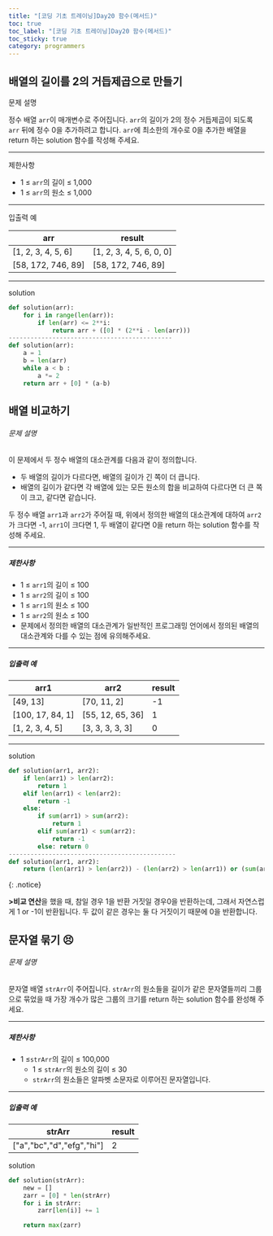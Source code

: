 ```yaml
---
title: "[코딩 기초 트레이닝]Day20 함수(메서드)"
toc: true
toc_label: "[코딩 기초 트레이닝]Day20 함수(메서드)"
toc_sticky: true
category: programmers
---
```


## 배열의 길이를 2의 거듭제곱으로 만들기

문제 설명

정수 배열 `arr`이 매개변수로 주어집니다. `arr`의 길이가 2의 정수 거듭제곱이 되도록 `arr` 뒤에 정수 0을 추가하려고 합니다. `arr`에 최소한의 개수로 0을 추가한 배열을 return 하는 solution 함수를 작성해 주세요.

------

제한사항

- 1 ≤ `arr`의 길이 ≤ 1,000
- 1 ≤ `arr`의 원소 ≤ 1,000

------

입출력 예

| arr                | result                   |
| ------------------ | ------------------------ |
| [1, 2, 3, 4, 5, 6] | [1, 2, 3, 4, 5, 6, 0, 0] |
| [58, 172, 746, 89] | [58, 172, 746, 89]       |

---

solution

```python
def solution(arr):
    for i in range(len(arr)):
        if len(arr) <= 2**i:
            return arr + ([0] * (2**i - len(arr)))
---------------------------------------------
def solution(arr):
    a = 1
    b = len(arr)
    while a < b :
        a *= 2
    return arr + [0] * (a-b)
```

## 배열 비교하기

###### 문제 설명

이 문제에서 두 정수 배열의 대소관계를 다음과 같이 정의합니다.

- 두 배열의 길이가 다르다면, 배열의 길이가 긴 쪽이 더 큽니다.
- 배열의 길이가 같다면 각 배열에 있는 모든 원소의 합을 비교하여 다르다면 더 큰 쪽이 크고, 같다면 같습니다.

두 정수 배열 `arr1`과 `arr2`가 주어질 때, 위에서 정의한 배열의 대소관계에 대하여 `arr2`가 크다면 -1, `arr1`이 크다면 1, 두 배열이 같다면 0을 return 하는 solution 함수를 작성해 주세요.

------

##### 제한사항

- 1 ≤ `arr1`의 길이 ≤ 100
- 1 ≤ `arr2`의 길이 ≤ 100
- 1 ≤ `arr1`의 원소 ≤ 100
- 1 ≤ `arr2`의 원소 ≤ 100
- 문제에서 정의한 배열의 대소관계가 일반적인 프로그래밍 언어에서 정의된 배열의 대소관계와 다를 수 있는 점에 유의해주세요.

------

##### 입출력 예

| arr1             | arr2             | result |
| ---------------- | ---------------- | ------ |
| [49, 13]         | [70, 11, 2]      | -1     |
| [100, 17, 84, 1] | [55, 12, 65, 36] | 1      |
| [1, 2, 3, 4, 5]  | [3, 3, 3, 3, 3]  | 0      |

---

solution

```python
def solution(arr1, arr2):
    if len(arr1) > len(arr2):
        return 1
    elif len(arr1) < len(arr2):
        return -1
    else:
        if sum(arr1) > sum(arr2):
            return 1
        elif sum(arr1) < sum(arr2):
            return -1
        else: return 0
----------------------------------------------
def solution(arr1, arr2):
    return (len(arr1) > len(arr2)) - (len(arr2) > len(arr1)) or (sum(arr1) > sum(arr2)) - (sum(arr2) > sum(arr1))
```

{: .notice}

**\>비교 연산**을 했을 때, 참일 경우 1을 반환 거짓일 경우0을 반환하는데, 그래서 자연스럽게 1 or -1이 반환됩니다. 두 값이 같은 경우는 둘 다 거짓이기 때문에 0을 반환합니다.

## 문자열 묶기 😣

###### 문제 설명

문자열 배열 `strArr`이 주어집니다. `strArr`의 원소들을 길이가 같은 문자열들끼리 그룹으로 묶었을 때 가장 개수가 많은 그룹의 크기를 return 하는 solution 함수를 완성해 주세요.

------

##### 제한사항

- 1 ≤`strArr`의 길이 ≤ 100,000
  - 1 ≤ `strArr`의 원소의 길이 ≤ 30
  - `strArr`의 원소들은 알파벳 소문자로 이루어진 문자열입니다.

------

##### 입출력 예

| strArr                    | result |
| ------------------------- | ------ |
| ["a","bc","d","efg","hi"] | 2      |

solution

```python
def solution(strArr):
    new = []
    zarr = [0] * len(strArr)
    for i in strArr:
        zarr[len(i)] += 1

    return max(zarr)
```

